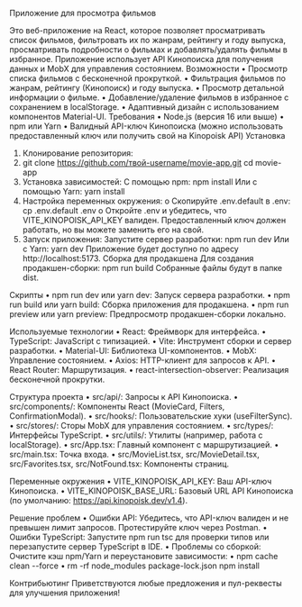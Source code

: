 Приложение для просмотра фильмов

Это веб-приложение на React, которое позволяет просматривать список фильмов, фильтровать их по жанрам, рейтингу и году выпуска, просматривать подробности о фильмах и добавлять/удалять фильмы в избранное. Приложение использует API Кинопоиска для получения данных и MobX для управления состоянием.
Возможности
•	Просмотр списка фильмов с бесконечной прокруткой.
•	Фильтрация фильмов по жанрам, рейтингу (Кинопоиск) и году выпуска.
•	Просмотр детальной информации о фильме.
•	Добавление/удаление фильмов в избранное с сохранением в localStorage.
•	Адаптивный дизайн с использованием компонентов Material-UI.
Требования
•	Node.js (версия 16 или выше)
•	npm или Yarn
•	Валидный API-ключ Кинопоиска (можно использовать предоставленный ключ или получить свой на Kinopoisk API)
Установка
1.	Клонирование репозитория:
2.	git clone https://github.com/твой-username/movie-app.git
cd movie-app
3.	Установка зависимостей: С помощью npm:
npm install
Или с помощью Yarn:
yarn install
4.	Настройка переменных окружения:
o	Скопируйте .env.default в .env:
cp .env.default .env
o	Откройте .env и убедитесь, что VITE_KINOPOISK_API_KEY валиден. Предоставленный ключ должен работать, но вы можете заменить его на свой.
5.	Запуск приложения: Запустите сервер разработки:
npm run dev
Или с Yarn:
yarn dev
Приложение будет доступно по адресу http://localhost:5173.
Сборка для продакшена
Для создания продакшен-сборки:
npm run build
Собранные файлы будут в папке dist.

Скрипты
•	npm run dev или yarn dev: Запуск сервера разработки.
•	npm run build или yarn build: Сборка приложения для продакшена.
•	npm run preview или yarn preview: Предпросмотр продакшен-сборки локально.

Используемые технологии
•	React: Фреймворк для интерфейса.
•	TypeScript: JavaScript с типизацией.
•	Vite: Инструмент сборки и сервер разработки.
•	Material-UI: Библиотека UI-компонентов.
•	MobX: Управление состоянием.
•	Axios: HTTP-клиент для запросов к API.
•	React Router: Маршрутизация.
•	react-intersection-observer: Реализация бесконечной прокрутки.

Структура проекта
•	src/api/: Запросы к API Кинопоиска.
•	src/components/: Компоненты React (MovieCard, Filters, ConfirmationModal).
•	src/hooks/: Пользовательские хуки (useFilterSync).
•	src/stores/: Сторы MobX для управления состоянием.
•	src/types/: Интерфейсы TypeScript.
•	src/utils/: Утилиты (например, работа с localStorage).
•	src/App.tsx: Главный компонент с маршрутизацией.
•	src/main.tsx: Точка входа.
•	src/MovieList.tsx, src/MovieDetail.tsx, src/Favorites.tsx, src/NotFound.tsx: Компоненты страниц.

Переменные окружения
•	VITE_KINOPOISK_API_KEY: Ваш API-ключ Кинопоиска.
•	VITE_KINOPOISK_BASE_URL: Базовый URL API Кинопоиска (по умолчанию: https://api.kinopoisk.dev/v1.4).

Решение проблем
•	Ошибки API: Убедитесь, что API-ключ валиден и не превышен лимит запросов. Протестируйте ключ через Postman.
•	Ошибки TypeScript: Запустите npm run tsc для проверки типов или перезапустите сервер TypeScript в IDE.
•	Проблемы со сборкой: Очистите кэш npm/Yarn и переустановите зависимости:
•	npm cache clean --force
•	rm -rf node_modules package-lock.json
npm install

Контрибьютинг
Приветствуются любые предложения и пул-реквесты для улучшения приложения!


